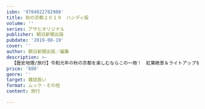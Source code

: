 ```yaml
---
isbn: '9784022782908'
title: 秋の京都２０１９　ハンディ版
volume: ''
series: アサヒオリジナル
publisher: 朝日新聞出版
pubdate: '2019-08-19'
cover: ''
author: 朝日新聞出版／編集
description: >-
  【歴史地理/旅行】令和元年の秋の京都を楽しむならこの一冊！　紅葉絶景＆ライトアップを地元のプロおすすめのプランでめぐる巻頭特集に、2019年の美術展・特別公開情報、混雑回避テク満載のエリア別紅葉ガイドも必見。秋の散策MAP付き。
price: '880'
genre: ''
target: 雑誌扱い
format: ムック・その他
content: 旅行

---
```

